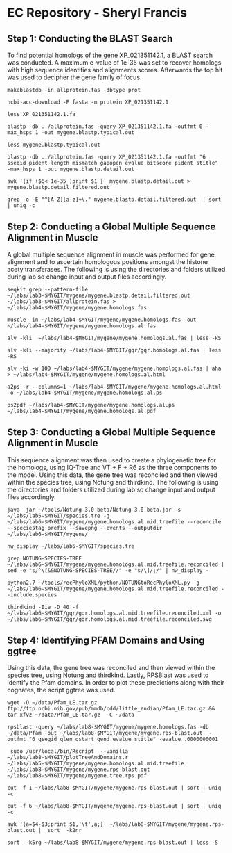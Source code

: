 # EC Repository - Sheryl Francis

## Step 1: Conducting the BLAST Search
To find potential homologs of the gene XP_021351142.1, a BLAST search was conducted. A maximum e-value of 1e-35 was set to recover homologs with high sequence identities and alignments scores. Afterwards the top hit  was used to decipher the gene family of focus.
```
makeblastdb -in allprotein.fas -dbtype prot

ncbi-acc-download -F fasta -m protein XP_021351142.1

less XP_021351142.1.fa

blastp -db ../allprotein.fas -query XP_021351142.1.fa -outfmt 0 -max_hsps 1 -out mygene.blastp.typical.out

less mygene.blastp.typical.out

blastp -db ../allprotein.fas -query XP_021351142.1.fa -outfmt "6 sseqid pident length mismatch gapopen evalue bitscore pident stitle"  -max_hsps 1 -out mygene.blastp.detail.out

awk '{if ($6< 1e-35 )print $1 }' mygene.blastp.detail.out > mygene.blastp.detail.filtered.out
 
grep -o -E "^[A-Z][a-z]+\." mygene.blastp.detail.filtered.out  | sort | uniq -c
```

## Step 2: Conducting a Global Multiple Sequence Alignment in Muscle
A global multiple sequence alignment in muscle was performed for gene alignment and to ascertain homologous positions amongst the histone acetyltransferases. The following is using the directories and folders utilized during lab so change input and output files accordingly.
```
seqkit grep --pattern-file ~/labs/lab3-$MYGIT/mygene/mygene.blastp.detail.filtered.out ~/labs/lab3-$MYGIT/allprotein.fas > ~/labs/lab4-$MYGIT/mygene/mygene.homologs.fas

muscle -in ~/labs/lab4-$MYGIT/mygene/mygene.homologs.fas -out ~/labs/lab4-$MYGIT/mygene/mygene.homologs.al.fas

alv -kli  ~/labs/lab4-$MYGIT/mygene/mygene.homologs.al.fas | less -RS
 
alv -kli --majority ~/labs/lab4-$MYGIT/gqr/gqr.homologs.al.fas | less -RS
 
alv -ki -w 100 ~/labs/lab4-$MYGIT/mygene/mygene.homologs.al.fas | aha > ~/labs/lab4-$MYGIT/mygene/mygene.homologs.al.html
 
a2ps -r --columns=1 ~/labs/lab4-$MYGIT/mygene/mygene.homologs.al.html -o ~/labs/lab4-$MYGIT/mygene/mygene.homologs.al.ps

ps2pdf ~/labs/lab4-$MYGIT/mygene/mygene.homologs.al.ps ~/labs/lab4-$MYGIT/mygene/mygene.homologs.al.pdf
```

## Step 3: Conducting a Global Multiple Sequence Alignment in Muscle
This sequence alignment was then used to create a phylogenetic tree for the homologs, using IQ-Tree and VT + F + R6 as the three components to the model. Using this data, the gene tree was reconciled and then viewed within the species tree, using Notung and thirdkind. The following is using the directories and folders utilized during lab so change input and output files accordingly.
```
java -jar ~/tools/Notung-3.0-beta/Notung-3.0-beta.jar -s ~/labs/lab5-$MYGIT/species.tre -g ~/labs/lab6-$MYGIT/mygene/mygene.homologs.al.mid.treefile --reconcile --speciestag prefix --savepng --events --outputdir ~/labs/lab6-$MYGIT/mygene/

nw_display ~/labs/lab5-$MYGIT/species.tre

grep NOTUNG-SPECIES-TREE ~/labs/lab6-$MYGIT/mygene/mygene.homologs.al.mid.treefile.reconciled | sed -e "s/^\[&&NOTUNG-SPECIES-TREE//" -e "s/\]/;/" | nw_display -

python2.7 ~/tools/recPhyloXML/python/NOTUNGtoRecPhyloXML.py -g ~/labs/lab6-$MYGIT/mygene/mygene.homologs.al.mid.treefile.reconciled --include.species

thirdkind -Iie -D 40 -f ~/labs/lab6-$MYGIT/gqr/gqr.homologs.al.mid.treefile.reconciled.xml -o  ~/labs/lab6-$MYGIT/gqr/gqr.homologs.al.mid.treefile.reconciled.svg
```
## Step 4: Identifying PFAM Domains and Using ggtree
Using this data, the gene tree was reconciled and then viewed within the species tree, using Notung and thirdkind. Lastly, RPSBlast was used to identify the Pfam domains. In order to plot these predictions along with their cognates, the script ggtree was used.

```
wget -O ~/data/Pfam_LE.tar.gz ftp://ftp.ncbi.nih.gov/pub/mmdb/cdd/little_endian/Pfam_LE.tar.gz && tar xfvz ~/data/Pfam_LE.tar.gz  -C ~/data

rpsblast -query ~/labs/lab8-$MYGIT/mygene/mygene.homologs.fas -db ~/data/Pfam -out ~/labs/lab8-$MYGIT/mygene/mygene.rps-blast.out  -outfmt "6 qseqid qlen qstart qend evalue stitle" -evalue .0000000001

 sudo /usr/local/bin/Rscript  --vanilla ~/labs/lab8-$MYGIT/plotTreeAndDomains.r ~/labs/lab5-$MYGIT/mygene/mygene.homologs.al.mid.treefile ~/labs/lab8-$MYGIT/mygene/mygene.rps-blast.out ~/labs/lab8-$MYGIT/mygene/mygene.tree.rps.pdf

cut -f 1 ~/labs/lab8-$MYGIT/mygene/mygene.rps-blast.out | sort | uniq -c

cut -f 6 ~/labs/lab8-$MYGIT/mygene/mygene.rps-blast.out | sort | uniq -c

awk '{a=$4-$3;print $1,'\t',a;}' ~/labs/lab8-$MYGIT/mygene/mygene.rps-blast.out |  sort  -k2nr

sort  -k5rg ~/labs/lab8-$MYGIT/mygene/mygene.rps-blast.out | less -S
 ```
